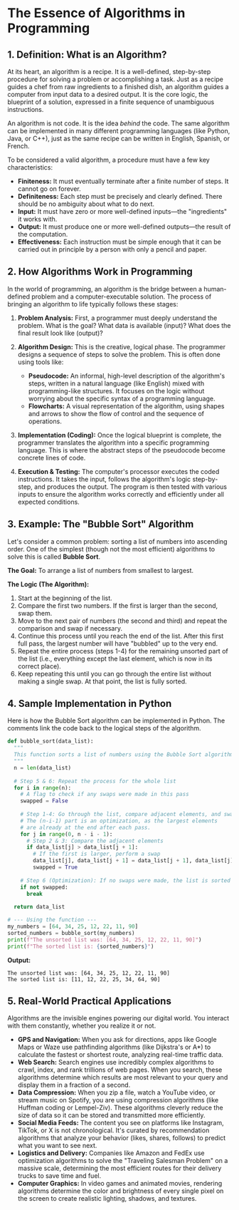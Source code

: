 # The Essence of Algorithms in Programming

## 1. Definition: What is an Algorithm?

At its heart, an algorithm is a recipe. It is a well-defined, step-by-step procedure for solving a problem or accomplishing a task. Just as a recipe guides a chef from raw ingredients to a finished dish, an algorithm guides a computer from input data to a desired output. It is the core logic, the blueprint of a solution, expressed in a finite sequence of unambiguous instructions.

An algorithm is not code. It is the idea *behind* the code. The same algorithm can be implemented in many different programming languages (like Python, Java, or C++), just as the same recipe can be written in English, Spanish, or French.

To be considered a valid algorithm, a procedure must have a few key characteristics:

*   **Finiteness:** It must eventually terminate after a finite number of steps. It cannot go on forever.
*   **Definiteness:** Each step must be precisely and clearly defined. There should be no ambiguity about what to do next.
*   **Input:** It must have zero or more well-defined inputs—the "ingredients" it works with.
*   **Output:** It must produce one or more well-defined outputs—the result of the computation.
*   **Effectiveness:** Each instruction must be simple enough that it can be carried out in principle by a person with only a pencil and paper.

## 2. How Algorithms Work in Programming

In the world of programming, an algorithm is the bridge between a human-defined problem and a computer-executable solution. The process of bringing an algorithm to life typically follows these stages:

1.  **Problem Analysis:** First, a programmer must deeply understand the problem. What is the goal? What data is available (input)? What does the final result look like (output)?

2.  **Algorithm Design:** This is the creative, logical phase. The programmer designs a sequence of steps to solve the problem. This is often done using tools like:
    *   **Pseudocode:** An informal, high-level description of the algorithm's steps, written in a natural language (like English) mixed with programming-like structures. It focuses on the logic without worrying about the specific syntax of a programming language.
    *   **Flowcharts:** A visual representation of the algorithm, using shapes and arrows to show the flow of control and the sequence of operations.

3.  **Implementation (Coding):** Once the logical blueprint is complete, the programmer translates the algorithm into a specific programming language. This is where the abstract steps of the pseudocode become concrete lines of code.

4.  **Execution & Testing:** The computer's processor executes the coded instructions. It takes the input, follows the algorithm's logic step-by-step, and produces the output. The program is then tested with various inputs to ensure the algorithm works correctly and efficiently under all expected conditions.

## 3. Example: The "Bubble Sort" Algorithm

Let's consider a common problem: sorting a list of numbers into ascending order. One of the simplest (though not the most efficient) algorithms to solve this is called **Bubble Sort**.

**The Goal:** To arrange a list of numbers from smallest to largest.

**The Logic (The Algorithm):**
1.  Start at the beginning of the list.
2.  Compare the first two numbers. If the first is larger than the second, swap them.
3.  Move to the next pair of numbers (the second and third) and repeat the comparison and swap if necessary.
4.  Continue this process until you reach the end of the list. After this first full pass, the largest number will have "bubbled" up to the very end.
5.  Repeat the entire process (steps 1-4) for the remaining unsorted part of the list (i.e., everything except the last element, which is now in its correct place).
6.  Keep repeating this until you can go through the entire list without making a single swap. At that point, the list is fully sorted.

## 4. Sample Implementation in Python

Here is how the Bubble Sort algorithm can be implemented in Python. The comments link the code back to the logical steps of the algorithm.

```python
def bubble_sort(data_list):
  """
  This function sorts a list of numbers using the Bubble Sort algorithm.
  """
  n = len(data_list)
  
  # Step 5 & 6: Repeat the process for the whole list
  for i in range(n):
    # A flag to check if any swaps were made in this pass
    swapped = False
    
    # Step 1-4: Go through the list, compare adjacent elements, and swap
    # The (n-i-1) part is an optimization, as the largest elements
    # are already at the end after each pass.
    for j in range(0, n - i - 1):
      # Step 2 & 3: Compare the adjacent elements
      if data_list[j] > data_list[j + 1]:
        # If the first is larger, perform a swap
        data_list[j], data_list[j + 1] = data_list[j + 1], data_list[j]
        swapped = True
        
    # Step 6 (Optimization): If no swaps were made, the list is sorted
    if not swapped:
      break
      
  return data_list

# --- Using the function ---
my_numbers = [64, 34, 25, 12, 22, 11, 90]
sorted_numbers = bubble_sort(my_numbers)
print(f"The unsorted list was: [64, 34, 25, 12, 22, 11, 90]")
print(f"The sorted list is: {sorted_numbers}")
```

**Output:**
```
The unsorted list was: [64, 34, 25, 12, 22, 11, 90]
The sorted list is: [11, 12, 22, 25, 34, 64, 90]
```

## 5. Real-World Practical Applications

Algorithms are the invisible engines powering our digital world. You interact with them constantly, whether you realize it or not.

*   **GPS and Navigation:** When you ask for directions, apps like Google Maps or Waze use pathfinding algorithms (like Dijkstra's or A*) to calculate the fastest or shortest route, analyzing real-time traffic data.
*   **Web Search:** Search engines use incredibly complex algorithms to crawl, index, and rank trillions of web pages. When you search, these algorithms determine which results are most relevant to your query and display them in a fraction of a second.
*   **Data Compression:** When you zip a file, watch a YouTube video, or stream music on Spotify, you are using compression algorithms (like Huffman coding or Lempel-Ziv). These algorithms cleverly reduce the size of data so it can be stored and transmitted more efficiently.
*   **Social Media Feeds:** The content you see on platforms like Instagram, TikTok, or X is not chronological. It's curated by recommendation algorithms that analyze your behavior (likes, shares, follows) to predict what you want to see next.
*   **Logistics and Delivery:** Companies like Amazon and FedEx use optimization algorithms to solve the "Traveling Salesman Problem" on a massive scale, determining the most efficient routes for their delivery trucks to save time and fuel.
*   **Computer Graphics:** In video games and animated movies, rendering algorithms determine the color and brightness of every single pixel on the screen to create realistic lighting, shadows, and textures.